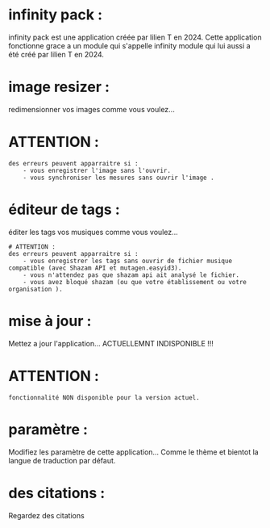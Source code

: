 # infinity pack :
infinity pack est une application créée par lilien T en 2024. Cette application fonctionne grace a un module qui s'appelle infinity module qui lui aussi a été créé par lilien T en 2024.

# image resizer :
redimensionner vos images comme vous voulez...
   # ATTENTION :
    des erreurs peuvent apparraitre si :
        - vous enregistrer l'image sans l'ouvrir.
        - vous synchroniser les mesures sans ouvrir l'image .

# éditeur de tags :
éditer les tags vos musiques comme vous voulez...

    # ATTENTION :
    des erreurs peuvent apparraitre si :
        - vous enregistrer les tags sans ouvrir de fichier musique compatible (avec Shazam API et mutagen.easyid3).
        - vous n'attendez pas que shazam api ait analysé le fichier.
        - vous avez bloqué shazam (ou que votre établissement ou votre organisation ).

# mise à jour :
Mettez a jour l'application...
ACTUELLEMNT INDISPONIBLE !!!

   # ATTENTION :
    fonctionnalité NON disponible pour la version actuel.

# paramètre :
Modifiez les paramètre de cette application... Comme le thème et bientot la langue de traduction par défaut.

# des citations :
Regardez des citations
